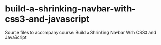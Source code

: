 # build-a-shrinking-navbar-with-css3-and-javascript
Source files to accompany course: Build a Shrinking Navbar With CSS3 and JavaScript
